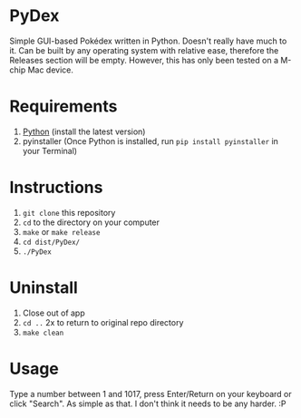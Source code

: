 # PyDex
Simple GUI-based Pokédex written in Python. Doesn't really have much to it. Can be built by any operating system with relative ease, therefore the Releases section will be empty. However, this has only been tested on a M-chip Mac device.

# Requirements
1. [Python](https://www.python.org/downloads/) (install the latest version)
2. pyinstaller (Once Python is installed, run `pip install pyinstaller` in your Terminal)

# Instructions
1. `git clone` this repository
2. `cd` to the directory on your computer
3. `make` or `make release`
4. `cd dist/PyDex/`
5. `./PyDex`

# Uninstall
1. Close out of app
2. `cd ..` 2x to return to original repo directory
3. `make clean`

# Usage
Type a number between 1 and 1017, press Enter/Return on your keyboard or click "Search". As simple as that. I don't think it needs to be any harder. :P
